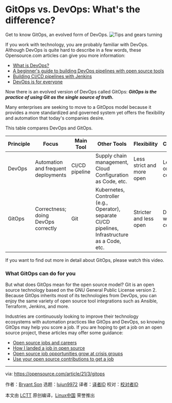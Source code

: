 [#]: subject: (GitOps vs. DevOps: What's the difference?)
[#]: via: (https://opensource.com/article/21/3/gitops)
[#]: author: (Bryant Son https://opensource.com/users/brson)
[#]: collector: (lujun9972)
[#]: translator: ( )
[#]: reviewer: ( )
[#]: publisher: ( )
[#]: url: ( )

GitOps vs. DevOps: What's the difference?
======
Get to know GitOps, an evolved form of DevOps.
![Tips and gears turning][1]

If you work with technology, you are probably familiar with DevOps. Although DevOps is quite hard to describe in a few words, these Opensource.com articles can give you more information:

  * [What is DevOps?][2]
  * [A beginner's guide to building DevOps pipelines with open source tools][3]
  * [Building CI/CD pipelines with Jenkins][4]
  * [DevOps is for everyone][5]



Now there is an evolved version of DevOps called GitOps: _**GitOps is the practice of using Git as the single source of truth.**_

Many enterprises are seeking to move to a GitOpos model because it provides a more standardized and governed system yet offers the flexibility and automation that today's companies desire.

This table compares DevOps and GitOps.

Principle | Focus | Main Tool | Other Tools | Flexibility | Correctness
---|---|---|---|---|---
DevOps | Automation and frequent deployments | CI/CD pipeline | Supply chain management, Cloud Configuration as Code, etc. | Less strict and more open | Less focus on correctness
GitOps | Correctness; doing DevOps correctly | Git | Kubernetes, Controller (e.g., Operator), separate CI/CD pipelines, Infrastructure as a Code, etc. | Stricter and less open | Designed with correctness

If you want to find out more in detail about GitOps, please watch this video.

### What GitOps can do for you

But what does GitOps mean for the open source model? Git is an open source technology based on the GNU General Public License version 2. Because GitOps inherits most of its technologies from DevOps, you can enjoy the same variety of open source tool integrations such as Ansible, Terraform, Jenkins, and more.

Industries are continuously looking to improve their technology ecosystems with automation practices like GitOps and DevOps, so knowing GitOps may help you score a job. If you are hoping to get a job on an open source project, these articles may offer some guidance:

  * [Open source jobs and careers][6]
  * [How I landed a job in open source][7]
  * [Open source job opportunities grow at crisis groups][8]
  * [Use your open source contributions to get a job][9]



--------------------------------------------------------------------------------

via: https://opensource.com/article/21/3/gitops

作者：[Bryant Son][a]
选题：[lujun9972][b]
译者：[译者ID](https://github.com/译者ID)
校对：[校对者ID](https://github.com/校对者ID)

本文由 [LCTT](https://github.com/LCTT/TranslateProject) 原创编译，[Linux中国](https://linux.cn/) 荣誉推出

[a]: https://opensource.com/users/brson
[b]: https://github.com/lujun9972
[1]: https://opensource.com/sites/default/files/styles/image-full-size/public/lead-images/gears_devops_learn_troubleshooting_lightbulb_tips_520.png?itok=HcN38NOk (Tips and gears turning)
[2]: https://opensource.com/resources/devops
[3]: https://opensource.com/article/19/4/devops-pipeline
[4]: https://opensource.com/article/19/9/intro-building-cicd-pipelines-jenkins
[5]: https://opensource.com/article/18/11/how-non-engineer-got-devops
[6]: https://opensource.com/resources/open-source-jobs-and-careers
[7]: https://opensource.com/business/15/1/how-i-landed-job-open-source
[8]: https://opensource.com/article/17/3/crisis-solutions-humanitarian-open-source
[9]: https://opensource.com/life/13/12/codedoor-freelance-programmers
